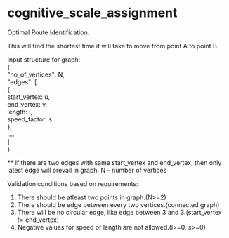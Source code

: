 # cognitive_scale_assignment
Optimal Route Identification:

This will find the shortest time it will take to move from point A to point B.

Input structure for graph:  
{  
  "no_of_vertices": N,   
  "edges": [  
  {  
    start_vertex: u,  
    end_vertex: v,  
    length: l,  
    speed_factor: s  
  },  
  ....  
  ]  
}  

** if there are two edges with same start_vertex and end_vertex, then only latest edge will prevail in graph.
N - number of vertices

Validation conditions based on requirements:
1. There should be atleast two points in graph.(N>=2)
2. There should be edge between every two vertices.(connected graph)
3. There will be no circular edge, like edge between 3 and 3.(start_vertex != end_vertex)
4. Negative values for speed or length are not allowed.(l>=0, s>=0)
